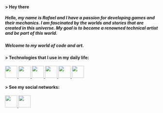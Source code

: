 <h4 align="left"> > Hey there </h4>

<h5> Hello, my name is Rafael and I have a passion for developing games and their mechanics.
I am fascinated by the worlds and stories that are created in this universe. My goal is to become a renowned technical artist and be part of this world. </h5>

<h5> Welcome to my world of code and art. </h5>
 

<h4 align="left"> > Technologies that I use in my daily life: </h4>
<p align="left">
  <a href="https://skillicons.dev">
    <img height="40" src="https://skillicons.dev/icons?i=unity"/>
    <img height="40" src="https://skillicons.dev/icons?i=cs"/>
    <img height="40" src="https://skillicons.dev/icons?i=blender"/>
    <img height="40" src="https://skillicons.dev/icons?i=ps"/>
    <img height="40" src="https://skillicons.dev/icons?i=github"/>
    <img height="40" src="https://skillicons.dev/icons?i=unreal"/>
  </a>
</p>

<h4 align="left"> > See my social networks: </h4>
<a href="https://www.linkedin.com/in/rafaelcolpani/">
  <img height="40" src="https://skillicons.dev/icons?i=linkedin"/>
</a>
<a href="https://rf_rafael.artstation.com/">
  <img height="40" src="https://skillicons.dev/icons?i=ros"/> 
</a>
